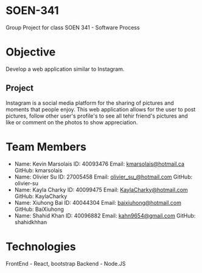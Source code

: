 # SOEN-341
Group Project for class SOEN 341 - Software Process 

# Objective

Develop a web application similar to Instagram.

## Project

Instagram is a social media platform for the sharing of pictures and moments that people enjoy. This web application allows for the user to post pictures, follow other user's profile's to see all tehir friend's pictures and like or comment on the photos to show appreciation. 

# Team Members

* Name: Kevin Marsolais ID: 40093476 Email: kmarsolais@hotmail.ca GitHub: kmarsolais
* Name: Olivier Su ID: 27005458 Email: olivier_su_@hotmail.com GitHub: olivier-su
* Name: Kayla Charky ID: 40099475 Email: KaylaCharky@hotmail.com GitHub: KaylaCharky
* Name: Xiuhong Bai ID: 40044304 Email: baixiuhong@hotmail.com GitHub: BaiXiuhong
* Name: Shahid Khan ID: 40096882 Email: kahn9654@gmail.com GitHub: shahidkhhan

# Technologies

FrontEnd - React, bootstrap
Backend - Node.JS